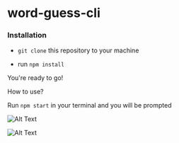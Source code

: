 # word-guess-cli

### Installation

* `git clone` this repository to your machine


* run `npm install`

You're ready to go!

How to use?

Run `npm start` in your terminal and you will be prompted 


![Alt Text](https://gfycat.com/LeadingEsteemedEyelashpitviper)


![Alt Text](https://gfycat.com/AmpleOddAquaticleech)
